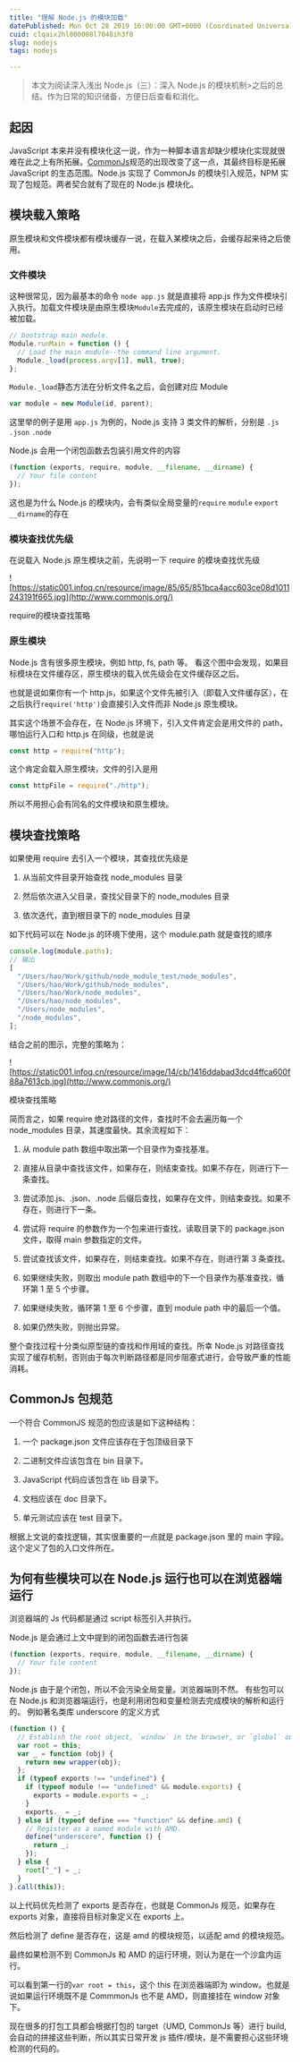 ```yaml
---
title: "理解 Node.js 的模块加载"
datePublished: Mon Oct 28 2019 16:00:00 GMT+0000 (Coordinated Universal Time)
cuid: clqaix2hl000008l7048ih3f8
slug: nodejs
tags: nodejs

---
```


> 本文为阅读深入浅出 Node.js（三）：深入 Node.js 的模块机制&gt;之后的总结。作为日常的知识储备，方便日后查看和消化。

## 起因

JavaScript 本来并没有模块化这一说，作为一种脚本语言却缺少模块化实现就很难在此之上有所拓展。[CommonJs](http://www.commonjs.org/)规范的出现改变了这一点，其最终目标是拓展 JavaScript 的生态范围。Node.js 实现了 CommonJs 的模块引入规范，NPM 实现了包规范。两者契合就有了现在的 Node.js 模块化。

## 模块载入策略

原生模块和文件模块都有模块缓存一说，在载入某模块之后，会缓存起来待之后使用。

### 文件模块

这种很常见，因为最基本的命令 `node app.js` 就是直接将 app.js 作为文件模块引入执行。加载文件模块是由原生模块`Module`去完成的，该原生模块在启动时已经被加载。

```jsx
// bootstrap main module.
Module.runMain = function () {
  // Load the main module--the command line argument.
  Module._load(process.argv[1], null, true);
};
```

`Module._load`静态方法在分析文件名之后，会创建对应 Module

```jsx
var module = new Module(id, parent);
```

这里举的例子是用 `app.js` 为例的，Node.js 支持 3 类文件的解析，分别是 `.js` `.json` `.node`

Node.js 会用一个闭包函数去包装引用文件的内容

```jsx
(function (exports, require, module, __filename, __dirname) {
  // Your file content
});
```

这也是为什么 Node.js 的模块内，会有类似全局变量的`require` `module` `export` `__dirname`的存在

### 模块查找优先级

在说载入 Node.js 原生模块之前，先说明一下 require 的模块查找优先级

![https://static001.infoq.cn/resource/image/85/65/851bca4acc603ce08d1011243191f665.jpg](http://www.commonjs.org/)

require的模块查找策略

### 原生模块

Node.js 含有很多原生模块，例如 http, fs, path 等。 看这个图中会发现，如果目标模块在文件缓存区，原生模块的载入优先级会在文件缓存区之后。

也就是说如果你有一个 http.js，如果这个文件先被引入（即载入文件缓存区），在之后执行`require('http')`会直接引入文件而非 Node.js 原生模块。

其实这个场景不会存在，在 Node.js 环境下，引入文件肯定会是用文件的 path，哪怕运行入口和 http.js 在同级，也就是说

```jsx
const http = require("http");
```

这个肯定会载入原生模块，文件的引入是用

```jsx
const httpFile = require("./http");
```

所以不用担心会有同名的文件模块和原生模块。

## 模块查找策略

如果使用 require 去引入一个模块，其查找优先级是

1. 从当前文件目录开始查找 node\_modules 目录
    
2. 然后依次进入父目录，查找父目录下的 node\_modules 目录
    
3. 依次迭代，直到根目录下的 node\_modules 目录
    

如下代码可以在 Node.js 的环境下使用，这个 module.path 就是查找的顺序

```jsx
console.log(module.paths);
// 输出
[
  "/Users/hao/Work/github/node_module_test/node_modules",
  "/Users/hao/Work/github/node_modules",
  "/Users/hao/Work/node_modules",
  "/Users/hao/node_modules",
  "/Users/node_modules",
  "/node_modules",
];
```

结合之前的图示，完整的策略为：

![https://static001.infoq.cn/resource/image/14/cb/1416ddabad3dcd4ffca600f88a7613cb.jpg](http://www.commonjs.org/)

模块查找策略

简而言之，如果 require 绝对路径的文件，查找时不会去遍历每一个 node\_modules 目录，其速度最快。其余流程如下：

1. 从 module path 数组中取出第一个目录作为查找基准。
    
2. 直接从目录中查找该文件，如果存在，则结束查找。如果不存在，则进行下一条查找。
    
3. 尝试添加.js、.json、.node 后缀后查找，如果存在文件，则结束查找。如果不存在，则进行下一条。
    
4. 尝试将 require 的参数作为一个包来进行查找，读取目录下的 package.json 文件，取得 main 参数指定的文件。
    
5. 尝试查找该文件，如果存在，则结束查找。如果不存在，则进行第 3 条查找。
    
6. 如果继续失败，则取出 module path 数组中的下一个目录作为基准查找，循环第 1 至 5 个步骤。
    
7. 如果继续失败，循环第 1 至 6 个步骤，直到 module path 中的最后一个值。
    
8. 如果仍然失败，则抛出异常。
    

整个查找过程十分类似原型链的查找和作用域的查找。所幸 Node.js 对路径查找实现了缓存机制，否则由于每次判断路径都是同步阻塞式进行，会导致严重的性能消耗。

## CommonJs 包规范

一个符合 CommonJS 规范的包应该是如下这种结构：

1. 一个 package.json 文件应该存在于包顶级目录下
    
2. 二进制文件应该包含在 bin 目录下。
    
3. JavaScript 代码应该包含在 lib 目录下。
    
4. 文档应该在 doc 目录下。
    
5. 单元测试应该在 test 目录下。
    

根据上文说的查找逻辑，其实很重要的一点就是 package.json 里的 main 字段。 这个定义了包的入口文件所在。

## 为何有些模块可以在 Node.js 运行也可以在浏览器端运行

浏览器端的 Js 代码都是通过 script 标签引入并执行。

Node.js 是会通过上文中提到的闭包函数去进行包装

```jsx
(function (exports, require, module, __filename, __dirname) {
  // Your file content
});
```

Node.js 由于是个闭包，所以不会污染全局变量。浏览器端则不然。 有些包可以在 Node.js 和浏览器端运行，也是利用闭包和变量检测去完成模块的解析和运行的。 例如著名类库 underscore 的定义方式

```jsx
(function () {
  // Establish the root object, `window` in the browser, or `global` on the server.
  var root = this;
  var _ = function (obj) {
    return new wrapper(obj);
  };
  if (typeof exports !== "undefined") {
    if (typeof module !== "undefined" && module.exports) {
      exports = module.exports = _;
    }
    exports._ = _;
  } else if (typeof define === "function" && define.amd) {
    // Register as a named module with AMD.
    define("underscore", function () {
      return _;
    });
  } else {
    root["_"] = _;
  }
}.call(this));
```

以上代码优先检测了 exports 是否存在，也就是 CommonJs 规范，如果存在 exports 对象，直接将目标对象定义在 exports 上。

然后检测了 define 是否存在，这是 amd 的模块规范，以适配 amd 的模块规范。

最终如果检测不到 CommonJs 和 AMD 的运行环境，则认为是在一个沙盒内运行。

可以看到第一行的`var root = this`，这个 this 在浏览器端即为 window。也就是说如果运行环境既不是 CommmonJs 也不是 AMD，则直接挂在 window 对象下。

现在很多的打包工具都会根据打包的 target（UMD, CommonJs 等）进行 build, 会自动的拼接这些判断，所以其实日常开发 js 插件/模块，是不需要担心这些环境检测的代码的。